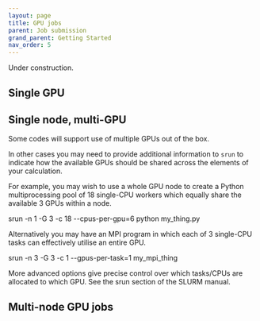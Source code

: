 ```yaml
---
layout: page
title: GPU jobs 
parent: Job submission
grand_parent: Getting Started
nav_order: 5
---
```


Under construction.


## Single GPU 


## Single node, multi-GPU 

Some codes will support use of multiple GPUs out of the box.

In other cases you may need to provide additional information to `srun` to indicate how the available GPUs should be shared across the elements of your calculation.

For example, you may wish to use a whole GPU node to create a Python multiprocessing pool of 18 single-CPU workers which equally share the available 3 GPUs within a node.

srun -n 1 -G 3 -c 18 --cpus-per-gpu=6 python my_thing.py

Alternatively you may have an MPI program in which each of 3 single-CPU tasks can effectively utilise an entire GPU.

srun -n 3 -G 3 -c 1 --gpus-per-task=1 my_mpi_thing

More advanced options give precise control over which tasks/CPUs are allocated to which GPU. See the srun section of the SLURM manual.

## Multi-node GPU jobs
